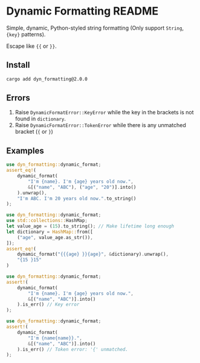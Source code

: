 # Dynamic Formatting README

Simple, dynamic, Python-styled string formatting (Only support `String`,
`{key}` patterns).

Escape like `{{` or `}}`.

## Install

```bash
cargo add dyn_formatting@2.0.0
```

## Errors

1. Raise `DynamicFormatError::KeyError` while the key in the brackets
   is not found in `dictionary`.
2. Raise `DynamicFormatError::TokenError` while there is any
   unmatched bracket (`{` or `}`)

## Examples

```Rust
use dyn_formatting::dynamic_format;
assert_eq!(
    dynamic_format(
        "I'm {name}. I'm {age} years old now.",
        &[("name", "ABC"), ("age", "20")].into()
    ).unwrap(),
    "I'm ABC. I'm 20 years old now.".to_string()
);
```

```Rust
use dyn_formatting::dynamic_format;
use std::collections::HashMap;
let value_age = (15).to_string(); // Make lifetime long enough
let dictionary = HashMap::from([
    ("age", value_age.as_str()),
]);
assert_eq!(
    dynamic_format("{{{age} }}{age}", &dictionary).unwrap(),
    "{15 }15"
)
```

```Rust
use dyn_formatting::dynamic_format;
assert!(
    dynamic_format(
        "I'm {name}. I'm {age} years old now.",
        &[("name", "ABC")].into()
    ).is_err() // Key error
);
```

```Rust
use dyn_formatting::dynamic_format;
assert!(
    dynamic_format(
        "I'm {name{name}}.",
        &[("name", "ABC")].into()
    ).is_err() // Token error: '{' unmatched.
);
```
